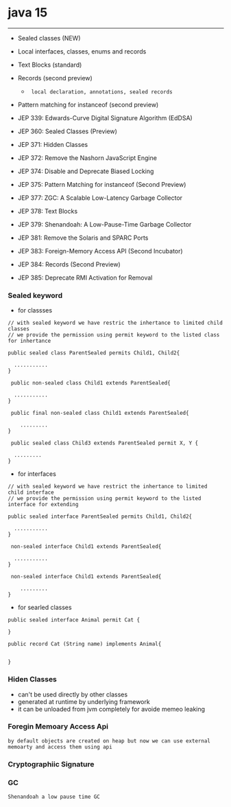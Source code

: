# java 15 
---

* Sealed classes (NEW)
* Local interfaces, classes, enums and records
* Text Blocks (standard)
* Records (second preview)
  *      local declaration, annotations, sealed records
* Pattern matching for instanceof (second preview)

* JEP 339: Edwards-Curve Digital Signature Algorithm (EdDSA)
* JEP 360: Sealed Classes (Preview)
* JEP 371: Hidden Classes
* JEP 372: Remove the Nashorn JavaScript Engine
* JEP 374: Disable and Deprecate Biased Locking
* JEP 375: Pattern Matching for instanceof (Second Preview)
* JEP 377: ZGC: A Scalable Low-Latency Garbage Collector
* JEP 378: Text Blocks
* JEP 379: Shenandoah: A Low-Pause-Time Garbage Collector
* JEP 381: Remove the Solaris and SPARC Ports
* JEP 383: Foreign-Memory Access API (Second Incubator)
* JEP 384: Records (Second Preview)
* JEP 385: Deprecate RMI Activation for Removal


### Sealed keyword  
* for classses 
```
// with sealed keyword we have restric the inhertance to limited child classes 
// we provide the permission using permit keyword to the listed class for inhertance 

public sealed class ParentSealed permits Child1, Child2{
	
  ...........
}

 public non-sealed class Child1 extends ParentSealed{
	
  ...........
}

 public final non-sealed class Child1 extends ParentSealed{
	
	.........
}

 public sealed class Child3 extends ParentSealed permit X, Y {
  
  .........
}

```
* for interfaces 
```
// with sealed keyword we have restrict the inhertance to limited child interface
// we provide the permission using permit keyword to the listed interface for extending  

public sealed interface ParentSealed permits Child1, Child2{
	
  ...........
}

 non-sealed interface Child1 extends ParentSealed{
	
  ...........
}

 non-sealed interface Child1 extends ParentSealed{
	
	.........
}

```

* for searled classes 
```
public sealed interface Animal permit Cat {

}

public record Cat (String name) implements Animal{


}

```

### Hiden Classes 
* can't be used directly by other classes 
* generated at runtime by underlying framework 
* it can be unloaded from jvm completely for avoide memeo leaking 



### Foregin Memoary Access Api 
```
by default objects are created on heap but now we can use external memoarty and access them using api 
```

### Cryptographiic Signature 


### GC 
```
Shenandoah a low pause time GC 
```

















